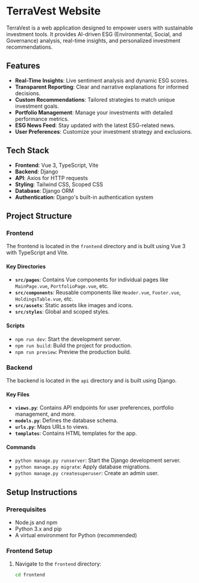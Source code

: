 # TerraVest Website

TerraVest is a web application designed to empower users with sustainable investment tools. It provides AI-driven ESG (Environmental, Social, and Governance) analysis, real-time insights, and personalized investment recommendations.

## Features

- **Real-Time Insights**: Live sentiment analysis and dynamic ESG scores.
- **Transparent Reporting**: Clear and narrative explanations for informed decisions.
- **Custom Recommendations**: Tailored strategies to match unique investment goals.
- **Portfolio Management**: Manage your investments with detailed performance metrics.
- **ESG News Feed**: Stay updated with the latest ESG-related news.
- **User Preferences**: Customize your investment strategy and exclusions.

## Tech Stack

- **Frontend**: Vue 3, TypeScript, Vite
- **Backend**: Django
- **API**: Axios for HTTP requests
- **Styling**: Tailwind CSS, Scoped CSS
- **Database**: Django ORM
- **Authentication**: Django's built-in authentication system

## Project Structure

### Frontend

The frontend is located in the `frontend` directory and is built using Vue 3 with TypeScript and Vite.

#### Key Directories

- **`src/pages`**: Contains Vue components for individual pages like `MainPage.vue`, `PortfolioPage.vue`, etc.
- **`src/components`**: Reusable components like `Header.vue`, `Footer.vue`, `HoldingsTable.vue`, etc.
- **`src/assets`**: Static assets like images and icons.
- **`src/styles`**: Global and scoped styles.

#### Scripts

- `npm run dev`: Start the development server.
- `npm run build`: Build the project for production.
- `npm run preview`: Preview the production build.

### Backend

The backend is located in the `api` directory and is built using Django.

#### Key Files

- **`views.py`**: Contains API endpoints for user preferences, portfolio management, and more.
- **`models.py`**: Defines the database schema.
- **`urls.py`**: Maps URLs to views.
- **`templates`**: Contains HTML templates for the app.

#### Commands

- `python manage.py runserver`: Start the Django development server.
- `python manage.py migrate`: Apply database migrations.
- `python manage.py createsuperuser`: Create an admin user.

## Setup Instructions

### Prerequisites

- Node.js and npm
- Python 3.x and pip
- A virtual environment for Python (recommended)

### Frontend Setup

1. Navigate to the `frontend` directory:
   ```bash
   cd frontend